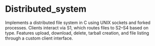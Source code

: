 # Distributed_system
Implements a distributed file system in C using UNIX sockets and forked processes. Clients interact via S1, which routes files to S2–S4 based on type. Features upload, download, delete, tarball creation, and file listing through a custom client interface.
